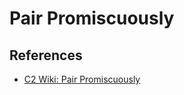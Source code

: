 # Pair Promiscuously

## References

* [C2 Wiki: Pair Promiscuously](https://c2.com/cgi/wiki?PairPromiscuously)
